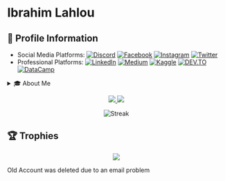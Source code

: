 # Ibrahim Lahlou

## 🪪 Profile Information

- Social Media Platforms: [![Discord](https://img.shields.io/badge/Discord-%237289DA.svg?logo=discord&logoColor=white)](https://discord.gg/765145323826839553) [![Facebook](https://img.shields.io/badge/Facebook-%231877F2.svg?logo=Facebook&logoColor=white)](https://web.facebook.com/ibrahim.lahlou.98/) [![Instagram](https://img.shields.io/badge/Instagram-%23E4405F.svg?logo=Instagram&logoColor=white)](https://www.instagram.com/ib_lahlou/) [![Twitter](https://img.shields.io/badge/Twitter-%231DA1F2.svg?logo=Twitter&logoColor=white)](https://twitter.com/ILoDo01)
- Professional Platforms: [![LinkedIn](https://img.shields.io/badge/LinkedIn-%230077B5.svg?logo=linkedin&logoColor=white)](https://www.linkedin.com/in/ibrahim-lahlou-ab09861ba/) [![Medium](https://img.shields.io/badge/Medium-12100E?logo=medium&logoColor=white)](https://medium.com/@IbLahlou) [![Kaggle](https://img.shields.io/badge/Kaggle-%20BEFF.svg?logo=Kaggle&logoColor=white)](https://www.kaggle.com/ibrahimld01) [![DEV.TO](https://img.shields.io/badge/dev.to-%23000000.svg?logo=dev.to&logoColor=white)](https://dev.to/iblahlou) [![DataCamp](https://img.shields.io/badge/datacamp-%2303EF62.svg?logo=datacamp&logoColor=white)](https://www.datacamp.com/portfolio/ibrahimlahlou-ef70997d-837b-4a6f-9b4c-a23bc8f30bcf)

<details>
<summary>🎓 About Me</summary>

- 🎓 Last-year Data Science & Cloud Computing Engineering student at ENSA Oujda at Mohamed First University
- 🚀 Interested in Data Engineering, DevOps Cloud, and MLOps
- 🌍 Passionate about using Geospatial Data 
- 📧 Contact: ibrahimlahlou021@gmail.com

<div align="center">
  <a href="https://github.com/IbLahlou">
    <img src="https://github.com/1999AZZAR/1999AZZAR/blob/main/resources/img/grid-snake.svg" alt="snake" />
  </a>
</div>



<label>Visitors :</label> <br>
![Visitor Count](https://profile-counter.glitch.me/IbLahlou/count.svg)

</details>


<p align="center">
<a href="https://github.com/IbLahlou">
	<picture>
	<source
		srcset="https://github-readme-stats.vercel.app/api?username=IbLahlou&show_icons=true&theme=github_light&hide_border=true&bg_color=00000000"
		media="(prefers-color-scheme: light)"
	/>
	<img src="https://github-readme-stats.vercel.app/api?username=IbLahlou&show_icons=true&theme=github_dark&hide_border=true&bg_color=00000000">
	</picture>
</a>
<a href="https://github.com/IbLahlou">
	<picture>
	<source
		srcset="https://github-readme-stats.vercel.app/api/top-langs?username=IbLahlou&show_icons=true&theme=github_dark&hide_border=true&bg_color=00000000&layout=compact&langs_count=8&hide=yacc&card_width=340px"
		media="(prefers-color-scheme: light)"
	/>
	<img src="https://github-readme-stats.vercel.app/api/top-langs?username=IbLahlou&show_icons=true&theme=github_dark&hide_border=true&bg_color=00000000&layout=compact&langs_count=8&hide=yacc,java&card_width=340px">
	</picture>
</a>

<p align="center">
  <img src="https://github-readme-streak-stats.herokuapp.com/?user=IbLahlou&show_icons=true&theme=github_dark&hide_border=true" alt="Streak" style="width: 95%;" />
</p>




## 🏆 Trophies
<p align="center">
<img src="https://github-profile-trophy.vercel.app/?username=IbLahlou&theme=nord&column=7"  align="center"/>
</p>


Old Account was deleted due to an email problem
